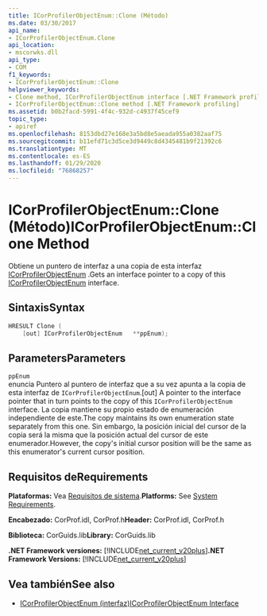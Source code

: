 ```yaml
---
title: ICorProfilerObjectEnum::Clone (Método)
ms.date: 03/30/2017
api_name:
- ICorProfilerObjectEnum.Clone
api_location:
- mscorwks.dll
api_type:
- COM
f1_keywords:
- ICorProfilerObjectEnum::Clone
helpviewer_keywords:
- Clone method, ICorProfilerObjectEnum interface [.NET Framework profiling]
- ICorProfilerObjectEnum::Clone method [.NET Framework profiling]
ms.assetid: b0b2facd-5991-4f4c-932d-c4937f45cef9
topic_type:
- apiref
ms.openlocfilehash: 8153dbd27e168e3a5bd8e5aeada955a0382aaf75
ms.sourcegitcommit: b11efd71c3d5ce3d9449c8d4345481b9f21392c6
ms.translationtype: MT
ms.contentlocale: es-ES
ms.lasthandoff: 01/29/2020
ms.locfileid: "76868257"
---
```

# <a name="icorprofilerobjectenumclone-method"></a><span data-ttu-id="45b58-102">ICorProfilerObjectEnum::Clone (Método)</span><span class="sxs-lookup"><span data-stu-id="45b58-102">ICorProfilerObjectEnum::Clone Method</span></span>
<span data-ttu-id="45b58-103">Obtiene un puntero de interfaz a una copia de esta interfaz [ICorProfilerObjectEnum](icorprofilerobjectenum-interface.md) .</span><span class="sxs-lookup"><span data-stu-id="45b58-103">Gets an interface pointer to a copy of this [ICorProfilerObjectEnum](icorprofilerobjectenum-interface.md) interface.</span></span>  
  
## <a name="syntax"></a><span data-ttu-id="45b58-104">Sintaxis</span><span class="sxs-lookup"><span data-stu-id="45b58-104">Syntax</span></span>  
  
```cpp  
HRESULT Clone (  
    [out] ICorProfilerObjectEnum   **ppEnum);  
```  
  
## <a name="parameters"></a><span data-ttu-id="45b58-105">Parameters</span><span class="sxs-lookup"><span data-stu-id="45b58-105">Parameters</span></span>  
 `ppEnum`  
 <span data-ttu-id="45b58-106">enuncia Puntero al puntero de interfaz que a su vez apunta a la copia de esta interfaz de `ICorProfilerObjectEnum`.</span><span class="sxs-lookup"><span data-stu-id="45b58-106">[out] A pointer to the interface pointer that in turn points to the copy of this `ICorProfilerObjectEnum` interface.</span></span> <span data-ttu-id="45b58-107">La copia mantiene su propio estado de enumeración independiente de este.</span><span class="sxs-lookup"><span data-stu-id="45b58-107">The copy maintains its own enumeration state separately from this one.</span></span> <span data-ttu-id="45b58-108">Sin embargo, la posición inicial del cursor de la copia será la misma que la posición actual del cursor de este enumerador.</span><span class="sxs-lookup"><span data-stu-id="45b58-108">However, the copy's initial cursor position will be the same as this enumerator's current cursor position.</span></span>  
  
## <a name="requirements"></a><span data-ttu-id="45b58-109">Requisitos de</span><span class="sxs-lookup"><span data-stu-id="45b58-109">Requirements</span></span>  
 <span data-ttu-id="45b58-110">**Plataformas:** Vea [Requisitos de sistema](../../../../docs/framework/get-started/system-requirements.md).</span><span class="sxs-lookup"><span data-stu-id="45b58-110">**Platforms:** See [System Requirements](../../../../docs/framework/get-started/system-requirements.md).</span></span>  
  
 <span data-ttu-id="45b58-111">**Encabezado:** CorProf.idl, CorProf.h</span><span class="sxs-lookup"><span data-stu-id="45b58-111">**Header:** CorProf.idl, CorProf.h</span></span>  
  
 <span data-ttu-id="45b58-112">**Biblioteca:** CorGuids.lib</span><span class="sxs-lookup"><span data-stu-id="45b58-112">**Library:** CorGuids.lib</span></span>  
  
 <span data-ttu-id="45b58-113">**.NET Framework versiones:** [!INCLUDE[net_current_v20plus](../../../../includes/net-current-v20plus-md.md)]</span><span class="sxs-lookup"><span data-stu-id="45b58-113">**.NET Framework Versions:** [!INCLUDE[net_current_v20plus](../../../../includes/net-current-v20plus-md.md)]</span></span>  
  
## <a name="see-also"></a><span data-ttu-id="45b58-114">Vea también</span><span class="sxs-lookup"><span data-stu-id="45b58-114">See also</span></span>

- [<span data-ttu-id="45b58-115">ICorProfilerObjectEnum (interfaz)</span><span class="sxs-lookup"><span data-stu-id="45b58-115">ICorProfilerObjectEnum Interface</span></span>](icorprofilerobjectenum-interface.md)
